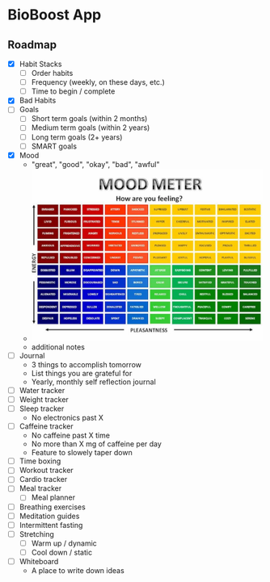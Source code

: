 # BioBoost App

## Roadmap

- [x] Habit Stacks
  - [ ] Order habits
  - [ ] Frequency (weekly, on these days, etc.)
  - [ ] Time to begin / complete
- [x] Bad Habits
- [ ] Goals
  - [ ] Short term goals (within 2 months)
  - [ ] Medium term goals (within 2 years)
  - [ ] Long term goals (2+ years)
  - [ ] SMART goals
- [x] Mood
  - "great", "good", "okay", "bad", "awful"
  - ![](./public/mood.png)
  - additional notes
- [ ] Journal
  - 3 things to accomplish tomorrow
  - List things you are grateful for
  - Yearly, monthly self reflection journal
- [ ] Water tracker
- [ ] Weight tracker
- [ ] Sleep tracker
  - No electronics past X
- [ ] Caffeine tracker
  - No caffeine past X time
  - No more than X mg of caffeine per day
  - Feature to slowely taper down
- [ ] Time boxing
- [ ] Workout tracker
- [ ] Cardio tracker
- [ ] Meal tracker
  - [ ] Meal planner
- [ ] Breathing exercises
- [ ] Meditation guides
- [ ] Intermittent fasting
- [ ] Stretching
  - [ ] Warm up / dynamic
  - [ ] Cool down / static
- [ ] Whiteboard
  - A place to write down ideas

